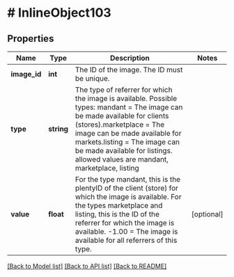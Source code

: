 # # InlineObject103

## Properties

Name | Type | Description | Notes
------------ | ------------- | ------------- | -------------
**image_id** | **int** | The ID of the image. The ID must be unique. | 
**type** | **string** | The type of referrer for which the image is available. Possible types: mandant &#x3D; The image can be made available for clients (stores).marketplace &#x3D; The image can be made available for markets.listing &#x3D; The image can be made available for listings.  allowed values are mandant, marketplace, listing | 
**value** | **float** | For the type mandant, this is the plentyID of the client (store) for which the image is available. For the types marketplace and listing, this is the ID of the referrer for which the image is available. -1.00 &#x3D; The image is available for all referrers of this type. | [optional] 

[[Back to Model list]](../../README.md#documentation-for-models) [[Back to API list]](../../README.md#documentation-for-api-endpoints) [[Back to README]](../../README.md)


